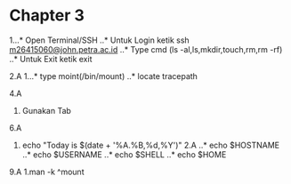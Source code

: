 # Chapter 3
1...* Open Terminal/SSH
..* Untuk Login ketik ssh m26415060@john.petra.ac.id
..* Type cmd (ls -al,ls,mkdir,touch,rm,rm -rf)
..* Untuk Exit ketik exit

2.A
1...* type moint(/bin/mount)
..* locate tracepath

4.A
1. Gunakan Tab

6.A
1. echo "Today is $(date + '%A.%B,%d,%Y')"
2.A
..* echo $HOSTNAME
..* echo $USERNAME
..* echo $SHELL
..* echo $HOME

9.A
1.man -k ^mount
